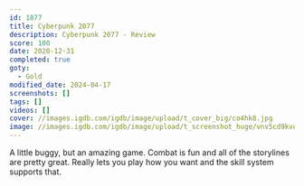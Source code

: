 ```yaml
---
id: 1877
title: Cyberpunk 2077
description: Cyberpunk 2077 - Review
score: 100
date: 2020-12-31
completed: true
goty:
  - Gold
modified_date: 2024-04-17
screenshots: []
tags: []
videos: []
cover: //images.igdb.com/igdb/image/upload/t_cover_big/co4hk8.jpg
image: //images.igdb.com/igdb/image/upload/t_screenshot_huge/vnv5cd9kvonsjvazpotx.jpg
---
```

A little buggy, but an amazing game. Combat is fun and all of the storylines are pretty great. Really lets you play how you want and the skill system supports that.